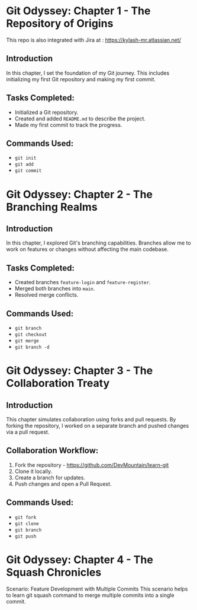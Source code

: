 # Git Odyssey: Chapter 1 - The Repository of Origins

This repo is also integrated with Jira at : https://kylash-mr.atlassian.net/

## Introduction
In this chapter, I set the foundation of my Git journey. This includes initializing my first Git repository and making my first commit.

## Tasks Completed:
- Initialized a Git repository.
- Created and added `README.md` to describe the project.
- Made my first commit to track the progress.

## Commands Used:
- `git init`
- `git add`
- `git commit`

# Git Odyssey: Chapter 2 - The Branching Realms

## Introduction
In this chapter, I explored Git's branching capabilities. Branches allow me to work on features or changes without affecting the main codebase.

## Tasks Completed:
- Created branches `feature-login` and `feature-register`.
- Merged both branches into `main`.
- Resolved merge conflicts.

## Commands Used:
- `git branch`
- `git checkout`
- `git merge`
- `git branch -d`
# Git Odyssey: Chapter 3 - The Collaboration Treaty

## Introduction
This chapter simulates collaboration using forks and pull requests. By forking the repository, I worked on a separate branch and pushed changes via a pull request.

## Collaboration Workflow:
1. Fork the repository - https://github.com/DevMountain/learn-git
2. Clone it locally.
3. Create a branch for updates.
4. Push changes and open a Pull Request.

## Commands Used:
- `git fork`
- `git clone`
- `git branch`
- `git push`

# Git Odyssey: Chapter 4 - The Squash Chronicles
Scenario: Feature Development with Multiple Commits
This scenario helps to learn git squash command to merge multiple commits into a single commit.
